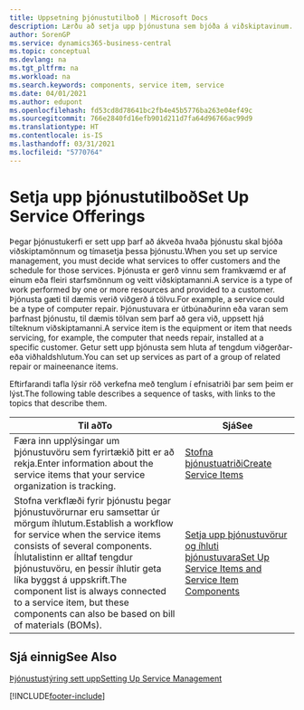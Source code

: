 ```yaml
---
title: Uppsetning þjónustutilboð | Microsoft Docs
description: Lærðu að setja upp þjónustuna sem bjóða á viðskiptavinum.
author: SorenGP
ms.service: dynamics365-business-central
ms.topic: conceptual
ms.devlang: na
ms.tgt_pltfrm: na
ms.workload: na
ms.search.keywords: components, service item, service
ms.date: 04/01/2021
ms.author: edupont
ms.openlocfilehash: fd53cd8d78641bc2fb4e45b5776ba263e04ef49c
ms.sourcegitcommit: 766e2840fd16efb901d211d7fa64d96766ac99d9
ms.translationtype: HT
ms.contentlocale: is-IS
ms.lasthandoff: 03/31/2021
ms.locfileid: "5770764"
---
```

# <a name="set-up-service-offerings"></a><span data-ttu-id="e8e7c-103">Setja upp þjónustutilboð</span><span class="sxs-lookup"><span data-stu-id="e8e7c-103">Set Up Service Offerings</span></span>
<span data-ttu-id="e8e7c-104">Þegar þjónustukerfi er sett upp þarf að ákveða hvaða þjónustu skal bjóða viðskiptamönnum og tímasetja þessa þjónustu.</span><span class="sxs-lookup"><span data-stu-id="e8e7c-104">When you set up service management, you must decide what services to offer customers and the schedule for those services.</span></span> <span data-ttu-id="e8e7c-105">Þjónusta er gerð vinnu sem framkvæmd er af einum eða fleiri starfsmönnum og veitt viðskiptamanni.</span><span class="sxs-lookup"><span data-stu-id="e8e7c-105">A service is a type of work performed by one or more resources and provided to a customer.</span></span> <span data-ttu-id="e8e7c-106">Þjónusta gæti til dæmis verið viðgerð á tölvu.</span><span class="sxs-lookup"><span data-stu-id="e8e7c-106">For example, a service could be a type of computer repair.</span></span> <span data-ttu-id="e8e7c-107">Þjónustuvara er útbúnaðurinn eða varan sem þarfnast þjónustu, til dæmis tölvan sem þarf að gera við, uppsett hjá tilteknum viðskiptamanni.</span><span class="sxs-lookup"><span data-stu-id="e8e7c-107">A service item is the equipment or item that needs servicing, for example, the computer that needs repair, installed at a specific customer.</span></span> <span data-ttu-id="e8e7c-108">Getur sett upp þjónusta sem hluta af tengdum viðgerðar- eða viðhaldshlutum.</span><span class="sxs-lookup"><span data-stu-id="e8e7c-108">You can set up services as part of a group of related repair or maineenance items.</span></span>  
  
<span data-ttu-id="e8e7c-109">Eftirfarandi tafla lýsir röð verkefna með tenglum í efnisatriði þar sem þeim er lýst.</span><span class="sxs-lookup"><span data-stu-id="e8e7c-109">The following table describes a sequence of tasks, with links to the topics that describe them.</span></span>  
  
|<span data-ttu-id="e8e7c-110">**Til að**</span><span class="sxs-lookup"><span data-stu-id="e8e7c-110">**To**</span></span>|<span data-ttu-id="e8e7c-111">**Sjá**</span><span class="sxs-lookup"><span data-stu-id="e8e7c-111">**See**</span></span>|  
|------------|-------------|  
|<span data-ttu-id="e8e7c-112">Færa inn upplýsingar um þjónustuvöru sem fyrirtækið þitt er að rekja.</span><span class="sxs-lookup"><span data-stu-id="e8e7c-112">Enter information about the service items that your service organization is tracking.</span></span>|[<span data-ttu-id="e8e7c-113">Stofna þjónustuatriði</span><span class="sxs-lookup"><span data-stu-id="e8e7c-113">Create Service Items</span></span>](service-how-to-create-service-items.md)|  
|<span data-ttu-id="e8e7c-114">Stofna verkflæði fyrir þjónustu þegar þjónustuvörurnar eru samsettar úr mörgum íhlutum.</span><span class="sxs-lookup"><span data-stu-id="e8e7c-114">Establish a workflow for service when the service items consists of several components.</span></span> <span data-ttu-id="e8e7c-115">Íhlutalistinn er alltaf tengdur þjónustuvöru, en þessir íhlutir geta líka byggst á uppskrift.</span><span class="sxs-lookup"><span data-stu-id="e8e7c-115">The component list is always connected to a service item, but these components can also be based on bill of materials (BOMs).</span></span>|[<span data-ttu-id="e8e7c-116">Setja upp þjónustuvörur og íhluti þjónustuvara</span><span class="sxs-lookup"><span data-stu-id="e8e7c-116">Set Up Service Items and Service Item Components</span></span>](service-how-setup-service-items.md)|  
  
## <a name="see-also"></a><span data-ttu-id="e8e7c-117">Sjá einnig</span><span class="sxs-lookup"><span data-stu-id="e8e7c-117">See Also</span></span>  
[<span data-ttu-id="e8e7c-118">Þjónustustýring sett upp</span><span class="sxs-lookup"><span data-stu-id="e8e7c-118">Setting Up Service Management</span></span>](service-setup-service.md)   

[!INCLUDE[footer-include](includes/footer-banner.md)]
